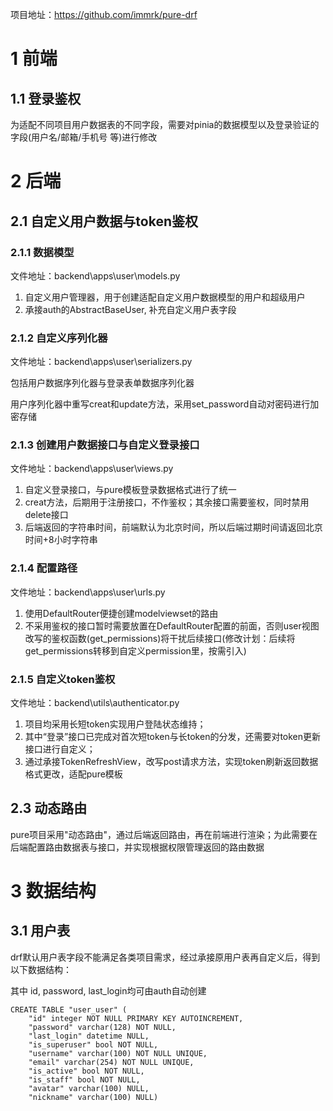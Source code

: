 项目地址：https://github.com/immrk/pure-drf

# 1 前端

## 1.1 登录鉴权

为适配不同项目用户数据表的不同字段，需要对pinia的数据模型以及登录验证的字段(用户名/邮箱/手机号 等)进行修改

# 2 后端

## 2.1 自定义用户数据与token鉴权

### 2.1.1 数据模型

文件地址：backend\apps\user\models.py

1. 自定义用户管理器，用于创建适配自定义用户数据模型的用户和超级用户
2. 承接auth的AbstractBaseUser, 补充自定义用户表字段

### 2.1.2 自定义序列化器

文件地址：backend\apps\user\serializers.py

包括用户数据序列化器与登录表单数据序列化器

用户序列化器中重写creat和update方法，采用set_password自动对密码进行加密存储

### 2.1.3 创建用户数据接口与自定义登录接口

文件地址：backend\apps\user\views.py

1. 自定义登录接口，与pure模板登录数据格式进行了统一
2. creat方法，后期用于注册接口，不作鉴权；其余接口需要鉴权，同时禁用delete接口
3. 后端返回的字符串时间，前端默认为北京时间，所以后端过期时间请返回北京时间+8小时字符串

### 2.1.4 配置路径

文件地址：backend\apps\user\urls.py

1. 使用DefaultRouter便捷创建modelviewset的路由
2. 不采用鉴权的接口暂时需要放置在DefaultRouter配置的前面，否则user视图改写的鉴权函数(get_permissions)将干扰后续接口(修改计划：后续将get_permissions转移到自定义permission里，按需引入)

### 2.1.5 自定义token鉴权

文件地址：backend\utils\authenticator.py

1. 项目均采用长短token实现用户登陆状态维持；
2. 其中“登录”接口已完成对首次短token与长token的分发，还需要对token更新接口进行自定义；
3. 通过承接TokenRefreshView，改写post请求方法，实现token刷新返回数据格式更改，适配pure模板

## 2.3 动态路由

pure项目采用"动态路由"，通过后端返回路由，再在前端进行渲染；为此需要在后端配置路由数据表与接口，并实现根据权限管理返回的路由数据

# 3 数据结构

## 3.1 用户表

drf默认用户表字段不能满足各类项目需求，经过承接原用户表再自定义后，得到以下数据结构：

其中 id, password, last_login均可由auth自动创建

```
CREATE TABLE "user_user" (
    "id" integer NOT NULL PRIMARY KEY AUTOINCREMENT, 
    "password" varchar(128) NOT NULL, 
    "last_login" datetime NULL, 
    "is_superuser" bool NOT NULL, 
    "username" varchar(100) NOT NULL UNIQUE, 
    "email" varchar(254) NOT NULL UNIQUE, 
    "is_active" bool NOT NULL, 
    "is_staff" bool NOT NULL, 
    "avatar" varchar(100) NULL, 
    "nickname" varchar(100) NULL)
```
